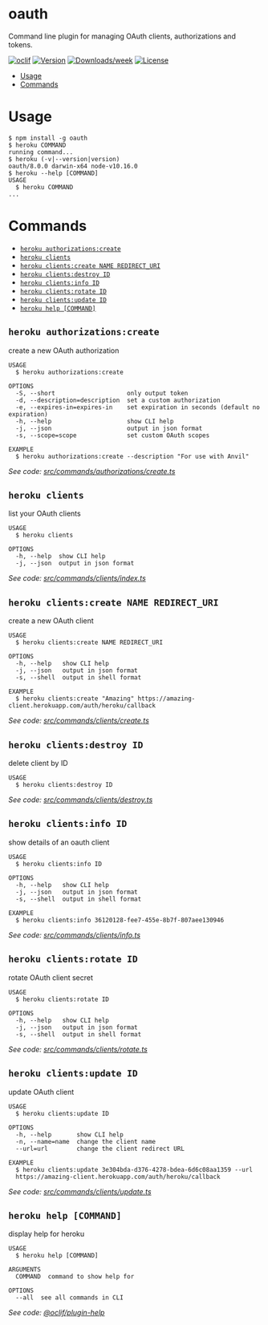 oauth
=====

Command line plugin for managing OAuth clients, authorizations and tokens.

[![oclif](https://img.shields.io/badge/cli-oclif-brightgreen.svg)](https://oclif.io)
[![Version](https://img.shields.io/npm/v/oauth.svg)](https://npmjs.org/package/oauth)
[![Downloads/week](https://img.shields.io/npm/dw/oauth.svg)](https://npmjs.org/package/oauth)
[![License](https://img.shields.io/npm/l/oauth.svg)](https://github.com/heroku/cli/blob/master/package.json)

<!-- toc -->
* [Usage](#usage)
* [Commands](#commands)
<!-- tocstop -->
# Usage
<!-- usage -->
```sh-session
$ npm install -g oauth
$ heroku COMMAND
running command...
$ heroku (-v|--version|version)
oauth/8.0.0 darwin-x64 node-v10.16.0
$ heroku --help [COMMAND]
USAGE
  $ heroku COMMAND
...
```
<!-- usagestop -->
# Commands
<!-- commands -->
* [`heroku authorizations:create`](#heroku-authorizationscreate)
* [`heroku clients`](#heroku-clients)
* [`heroku clients:create NAME REDIRECT_URI`](#heroku-clientscreate-name-redirect_uri)
* [`heroku clients:destroy ID`](#heroku-clientsdestroy-id)
* [`heroku clients:info ID`](#heroku-clientsinfo-id)
* [`heroku clients:rotate ID`](#heroku-clientsrotate-id)
* [`heroku clients:update ID`](#heroku-clientsupdate-id)
* [`heroku help [COMMAND]`](#heroku-help-command)

## `heroku authorizations:create`

create a new OAuth authorization

```
USAGE
  $ heroku authorizations:create

OPTIONS
  -S, --short                    only output token
  -d, --description=description  set a custom authorization
  -e, --expires-in=expires-in    set expiration in seconds (default no expiration)
  -h, --help                     show CLI help
  -j, --json                     output in json format
  -s, --scope=scope              set custom OAuth scopes

EXAMPLE
  $ heroku authorizations:create --description "For use with Anvil"
```

_See code: [src/commands/authorizations/create.ts](https://github.com/heroku/cli/blob/v8.0.0/src/commands/authorizations/create.ts)_

## `heroku clients`

list your OAuth clients

```
USAGE
  $ heroku clients

OPTIONS
  -h, --help  show CLI help
  -j, --json  output in json format
```

_See code: [src/commands/clients/index.ts](https://github.com/heroku/cli/blob/v8.0.0/src/commands/clients/index.ts)_

## `heroku clients:create NAME REDIRECT_URI`

create a new OAuth client

```
USAGE
  $ heroku clients:create NAME REDIRECT_URI

OPTIONS
  -h, --help   show CLI help
  -j, --json   output in json format
  -s, --shell  output in shell format

EXAMPLE
  $ heroku clients:create "Amazing" https://amazing-client.herokuapp.com/auth/heroku/callback
```

_See code: [src/commands/clients/create.ts](https://github.com/heroku/cli/blob/v8.0.0/src/commands/clients/create.ts)_

## `heroku clients:destroy ID`

delete client by ID

```
USAGE
  $ heroku clients:destroy ID
```

_See code: [src/commands/clients/destroy.ts](https://github.com/heroku/cli/blob/v8.0.0/src/commands/clients/destroy.ts)_

## `heroku clients:info ID`

show details of an oauth client

```
USAGE
  $ heroku clients:info ID

OPTIONS
  -h, --help   show CLI help
  -j, --json   output in json format
  -s, --shell  output in shell format

EXAMPLE
  $ heroku clients:info 36120128-fee7-455e-8b7f-807aee130946
```

_See code: [src/commands/clients/info.ts](https://github.com/heroku/cli/blob/v8.0.0/src/commands/clients/info.ts)_

## `heroku clients:rotate ID`

rotate OAuth client secret

```
USAGE
  $ heroku clients:rotate ID

OPTIONS
  -h, --help   show CLI help
  -j, --json   output in json format
  -s, --shell  output in shell format
```

_See code: [src/commands/clients/rotate.ts](https://github.com/heroku/cli/blob/v8.0.0/src/commands/clients/rotate.ts)_

## `heroku clients:update ID`

update OAuth client

```
USAGE
  $ heroku clients:update ID

OPTIONS
  -h, --help       show CLI help
  -n, --name=name  change the client name
  --url=url        change the client redirect URL

EXAMPLE
  $ heroku clients:update 3e304bda-d376-4278-bdea-6d6c08aa1359 --url 
  https://amazing-client.herokuapp.com/auth/heroku/callback
```

_See code: [src/commands/clients/update.ts](https://github.com/heroku/cli/blob/v8.0.0/src/commands/clients/update.ts)_

## `heroku help [COMMAND]`

display help for heroku

```
USAGE
  $ heroku help [COMMAND]

ARGUMENTS
  COMMAND  command to show help for

OPTIONS
  --all  see all commands in CLI
```

_See code: [@oclif/plugin-help](https://github.com/oclif/plugin-help/blob/v2.2.0/src/commands/help.ts)_
<!-- commandsstop -->
